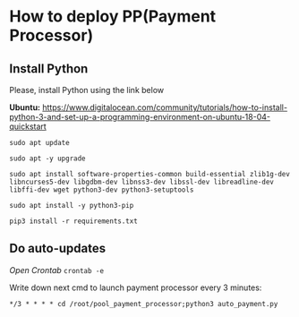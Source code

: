 # How to deploy PP(Payment Processor)

## Install Python
Please, install Python using the link below

**Ubuntu:** https://www.digitalocean.com/community/tutorials/how-to-install-python-3-and-set-up-a-programming-environment-on-ubuntu-18-04-quickstart

`sudo apt update`

`sudo apt -y upgrade`

`sudo apt install software-properties-common build-essential zlib1g-dev libncurses5-dev libgdbm-dev libnss3-dev libssl-dev libreadline-dev libffi-dev wget python3-dev python3-setuptools`

`sudo apt install -y python3-pip`

`pip3 install -r requirements.txt`

## Do auto-updates
*Open Crontab* `crontab -e`

Write down next cmd to launch payment processor every 3 minutes:

`*/3 * * * * cd /root/pool_payment_processor;python3 auto_payment.py`